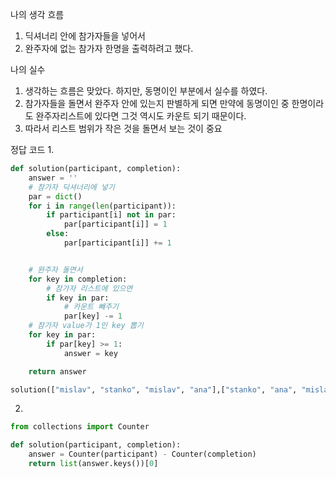 나의 생각 흐름
1. 딕셔너리 안에 참가자들을 넣어서
2. 완주자에 없는 참가자 한명을 출력하려고 했다. 


나의 실수
1. 생각하는 흐름은 맞았다. 하지만, 동명이인 부분에서 실수를 하였다. 
2. 참가자들을 돌면서 완주자 안에 있는지 판별하게 되면 만약에 동명이인 중 한명이라도 완주자리스트에 있다면 그것 역시도 카운트 되기 때문이다. 
3. 따라서 리스트 범위가 작은 것을 돌면서 보는 것이 중요

정답 코드
1. 
```python
def solution(participant, completion):
    answer = ''
    # 참가자 딕셔너리에 넣기
    par = dict()
    for i in range(len(participant)):
        if participant[i] not in par:
            par[participant[i]] = 1
        else:
            par[participant[i]] += 1


    # 완주자 돌면서
    for key in completion:
        # 참가자 리스트에 있으면
        if key in par:
            # 카운트 빼주기
            par[key] -= 1
    # 참가자 value가 1인 key 뽑기
    for key in par:
        if par[key] >= 1:
            answer = key

    return answer

solution(["mislav", "stanko", "mislav", "ana"],["stanko", "ana", "mislav"])

```
2. 
```python
from collections import Counter

def solution(participant, completion):
    answer = Counter(participant) - Counter(completion)
    return list(answer.keys())[0]

```